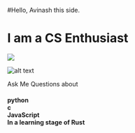 #Hello, Avinash this side.

<h1>
I am a CS Enthusiast
  </h1>
 <img src = https://source.unsplash.com/1200x400/?web-development >
 
![alt text](http://url/to/https://www.google.com/search?q=images+of+python+programming+language&sxsrf=AOaemvLz-HQq0GBTAW6rFobkjnpnmIj9jQ:1635772914729&tbm=isch&source=iu&ictx=1&fir=jpQtGN1YpfTaIM%252CB8A086e3xVhQ3M%252C_%253B480kvcrye4h3CM%252CGA42TPqz3-UKFM%252C_%253BZx4xGLG7_BsapM%252CqRxpxiqPRXCuJM%252C_%253Bu8x9A2EIJOSCIM%252Csn7L6-QuDV2R5M%252C_%253BYmSy6JEtVLwUHM%252CB8A086e3xVhQ3M%252C_%253BxQ7kNW3morjvZM%252CJMcEdjpRIfg6GM%252C_%253B2toBS9HTUala6M%252C0n4iJSCOC6rafM%252C_%253BV8Kj6PLKEPQXFM%252CwH8XaaNzBXBwFM%252C_%253Bdd4v3ZC5tOB_WM%252CVQvrW1LOvrZTKM%252C_%253BU9VbRsi4FoPXqM%252C6pgq_Ho2r8cUlM%252C_%253B_EYrgch4tvGoTM%252CWOpta-nkR3CaFM%252C_%253BprVc9ncZZaXp_M%252C1QNruALwle4opM%252C_&vet=1&usg=AI4_-kSFENX-JERLk3tsWWXCo3Jx2PvbGQ&sa=X&sqi=2&ved=2ahUKEwikzI_8oPfzAhUBQ_EDHQ7qCMMQ9QF6BAgMEAE#imgrc=jpQtGN1YpfTaIM)

<p>
Ask Me Questions about
<h4>
    python<br>
    c<br>
    JavaScript<br>
    In a learning stage of Rust<br>
    
  </h4></p>
  
